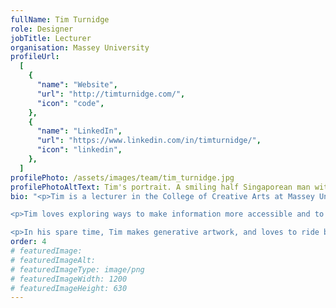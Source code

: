 ```yaml
---
fullName: Tim Turnidge
role: Designer
jobTitle: Lecturer
organisation: Massey University
profileUrl: 
  [
    {
      "name": "Website",
      "url": "http://timturnidge.com/",
      "icon": "code",
    },
    {
      "name": "LinkedIn",
      "url": "https://www.linkedin.com/in/timturnidge/",
      "icon": "linkedin",
    },
  ]
profilePhoto: /assets/images/team/tim_turnidge.jpg
profilePhotoAltText: Tim's portrait. A smiling half Singaporean man with short dark and some facial hair. He's wearing a plaid shirt.
bio: "<p>Tim is a lecturer in the College of Creative Arts at Massey University. Tim teaches at all levels of the Bachelor of Design, focussing on web, graphic and information design.</p>

<p>Tim loves exploring ways to make information more accessible and to make experiences more engaging.</p>

<p>In his spare time, Tim makes generative artwork, and loves to ride bicycles of all sorts.</p>"
order: 4
# featuredImage:
# featuredImageAlt:
# featuredImageType: image/png
# featuredImageWidth: 1200
# featuredImageHeight: 630
---
```

